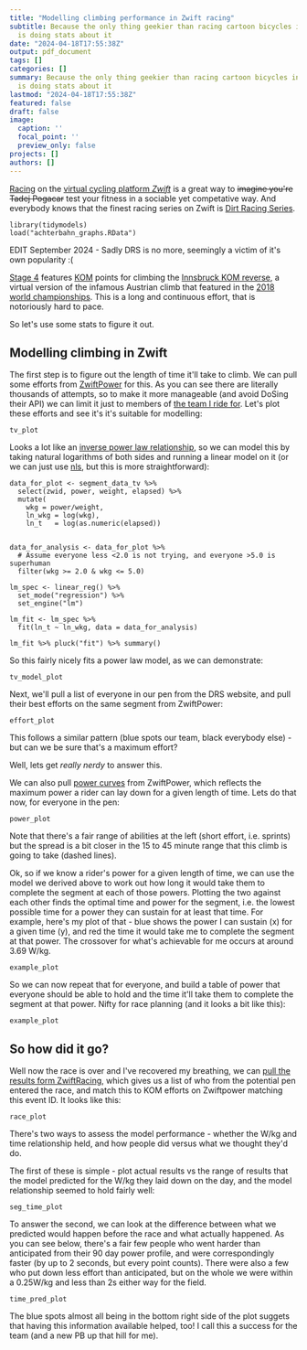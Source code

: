 ```yaml
---
title: "Modelling climbing performance in Zwift racing"
subtitle: Because the only thing geekier than racing cartoon bicycles in the garage
  is doing stats about it
date: "2024-04-18T17:55:38Z"
output: pdf_document
tags: []
categories: []
summary: Because the only thing geekier than racing cartoon bicycles in the garage
  is doing stats about it
lastmod: "2024-04-18T17:55:38Z"
featured: false
draft: false
image:
  caption: ''
  focal_point: ''
  preview_only: false
projects: []
authors: []
---
```

[Racing](https://www.bikeradar.com/advice/fitness-and-training/zwift-racing) on the [virtual cycling platform *Zwift*](https://www.zwift.com) is a great way to ~~imagine you're Tadej Pogacar~~ test your fitness in a sociable yet competative way. And everybody knows that the finest racing series on Zwift is [Dirt Racing Series](https://www.dirtracingseries.com/2024/02/21/dirt-racing-series-season-8/).

```{r echo=FALSE, message=FALSE}
library(tidymodels)
load("achterbahn_graphs.RData")
```

EDIT September 2024 - Sadly DRS is no more, seemingly a victim of it's own popularity :(

[Stage 4](https://www.dirtracingseries.com/stage-4/) features [KOM](https://rehook.bike/blogs/saddle-slang-the-dictionary-of-cycling-lingo/kom) points for climbing the [Innsbruck KOM reverse](https://zwiftinsider.com/segment/innsbruck-kom-reverse/), a virtual version of the infamous Austrian climb that featured in the [2018 world championships](https://en.wikipedia.org/wiki/2018_UCI_Road_World_Championships). This is a long and continuous effort, that is notoriously hard to pace. 

So let's use some stats to figure it out.

## Modelling climbing in Zwift

The first step is to figure out the length of time it'll take to climb. We can pull some efforts from [ZwiftPower](https://zwiftpower.com/segments.php?id=24) for this. As you can see there are literally thousands of attempts, so to make it more manageable (and avoid DoSing their API) we can limit it just to members of [the team I ride for](https://zwiftpower.com/team.php?id=9976). Let's plot these efforts and see it's it's suitable for modelling:

```{r echo=FALSE, message=FALSE}
tv_plot
```

Looks a lot like an [inverse power law relationship](https://help.reliasoft.com/reference/accelerated_life_testing_data_analysis/alt/inverse_power_law_relationship.html), so we can model this by taking natural logarithms of both sides and running a linear model on it (or we can just use [nls](https://www.rdocumentation.org/packages/stats/versions/3.6.2/topics/nls), but this is more straightforward):

```{r eval = FALSE}
data_for_plot <- segment_data_tv %>% 
  select(zwid, power, weight, elapsed) %>% 
  mutate(
    wkg = power/weight,
    ln_wkg = log(wkg),
    ln_t   = log(as.numeric(elapsed))
    

data_for_analysis <- data_for_plot %>% 
  # Assume everyone less <2.0 is not trying, and everyone >5.0 is superhuman
  filter(wkg >= 2.0 & wkg <= 5.0) 

lm_spec <- linear_reg() %>%
  set_mode("regression") %>%
  set_engine("lm")

lm_fit <- lm_spec %>% 
  fit(ln_t ~ ln_wkg, data = data_for_analysis)
```

```{r}
lm_fit %>% pluck("fit") %>% summary()
```

So this fairly nicely fits a power law model, as we can demonstrate:

```{r echo=FALSE, message=FALSE}
tv_model_plot
```

Next, we'll pull a list of everyone in our pen from the DRS website, and pull their best efforts on the same segment from ZwiftPower:

```{r echo=FALSE, message=FALSE}
effort_plot
```

This follows a similar pattern (blue spots our team, black everybody else) - but can we be sure that's a maximum effort?

Well, lets get *really nerdy* to answer this.

We can also pull [power curves](https://www.highnorth.co.uk/articles/power-profiling-cycling) from ZwiftPower, which reflects the maximum power a rider can lay down for a given length of time. Lets do that now, for everyone in the pen:

```{r echo=FALSE, message=FALSE}
power_plot
```

Note that there's a fair range of abilities at the left (short effort, i.e. sprints) but the spread is a bit closer in the 15 to 45 minute range that this climb is going to take (dashed lines). 

Ok, so if we know a rider's power for a given length of time, we can use the model we derived above to work out how long it would take them to complete the segment at each of those powers. Plotting the two against each other finds the optimal time and power for the segment, i.e. the lowest possible time for a power they can sustain for at least that time. For example, here's my plot of that - blue shows the power I can sustain (x) for a given time (y), and red the time it would take me to complete the segment at that power. The crossover for what's achievable for me occurs at around 3.69 W/kg.

```{r echo=FALSE, message=FALSE}
example_plot
```

So we can now repeat that for everyone, and build a table of power that everyone should be able to hold and the time it'll take them to complete the segment at that power. Nifty for race planning (and it looks a bit like this):

```{r echo=FALSE, message=FALSE}
example_plot
```

## So how did it go?

Well now the race is over and I've recovered my breathing, we can [pull the results form ZwiftRacing](https://www.zwiftracing.app/events/4324195), which gives us a list of who from the potential pen entered the race, and match this to KOM efforts on Zwiftpower matching this event ID. It looks like this:

```{r echo=FALSE, message=FALSE}
race_plot
```

There's two ways to assess the model performance - whether the W/kg and time relationship held, and how people did versus what we thought they'd do.

The first of these is simple - plot actual results vs the range of results that the model predicted for the W/kg they laid down on the day, and the model relationship seemed to hold fairly well:

```{r echo=FALSE, message=FALSE}
seg_time_plot
```

To answer the second, we can look at the difference between what we predicted would happen before the race and what actually happened. As you can see below, there's a fair few people who went harder than anticipated from their 90 day power profile, and were correspondingly faster (by up to 2 seconds, but every point counts). There were also a few who put down less effort than anticipated, but on the whole we were within a 0.25W/kg and less than 2s either way for the field.

```{r echo=FALSE, message=FALSE}
time_pred_plot
```

The blue spots almost all being in the bottom right side of the plot suggets that having this information available helped, too! I call this a success for the team (and a new PB up that hill for me).


